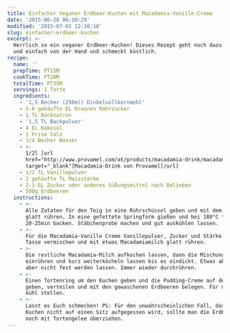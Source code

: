 ```yaml
---
title: Einfacher Veganer Erdbeer-Kuchen mit Macadamia-Vanille-Creme
date: '2015-06-28 06:10:29'
modified: '2015-07-02 12:16:18'
slug: einfacher-erdbeer-kuchen
excerpt: >-
  Herrlich so ein veganer Erdbeer-Kuchen! Dieses Rezept geht noch dazu schnell
  und einfach von der Hand und schmeckt köstlich.
recipe:
  name: ''
  prepTime: PT15M
  cookTime: PT20M
  totalTime: PT35M
  servings: 1 Torte
  ingredients:
    - '1,5 Becher (250ml) Dinkelvollkornmehl'
    - 5-6 gehäufte EL braunen Rohrzucker
    - 1 TL Backnatron
    - '1,5 TL Backpulver'
    - 4 EL Kokosöl
    - 1 Prise Salz
    - 3/4 Becher Wasser
    - >-
      1/2l [url
      href="http://www.provamel.com/at/products/macadamia-drink/macadamia?cid=5217"
      target="_blank"]Macadamia-Drink von Provamel[/url]
    - 1/2 TL Vanillepulver
    - 2 gehäufte TL Maisstärke
    - 2-3 EL Zucker oder anderes Süßungsmittel nach Belieben
    - 500g Erdbeeren
  instructions:
    - >-
      Alle Zutaten für den Teig in eine Rührschüssel geben und mit dem Handmixer
      glatt rühren. In eine gefettete Springform gießen und bei 180°C für
      20-25min backen. Stäbchenprobe machen und gut auskühlen lassen.
    - >-
      Für die Macadamia-Vanille Creme Vanillepulver, Zucker und Stärke in einer
      Tasse vermischen und mit etwas Macadamiamilch glatt rühren.
    - >-
      Die restliche Macadamia-Milch aufkochen lassen, dann die Mischung
      einrühren und kurz weiterköcheln lassen bis es eindickt. Etwas abkühlen,
      aber nicht fest werden lassen. Immer wieder durchrühren.
    - >-
      Einen Tortenring um den Kuchen geben und die Pudding-Creme auf den Boden
      geben, verteilen und mit den gewaschenen Erdbeeren belegen. Für min. 1h
      kühl stellen.
    - >-
      Lasst es Euch schmecken! PS: Für den unwahrscheinlichen Fall, dass der
      Kuchen nicht auf einen Sitz aufgegessen wird, sollte man die Erdbeeren
      noch mit Tortengelee überziehen.
---
```


[<!-- Image removed (no copyright): erdbeerkuchen-1-640x424.jpg -->](https://www.veganblatt.com/i/erdbeerkuchen-1.jpg)

